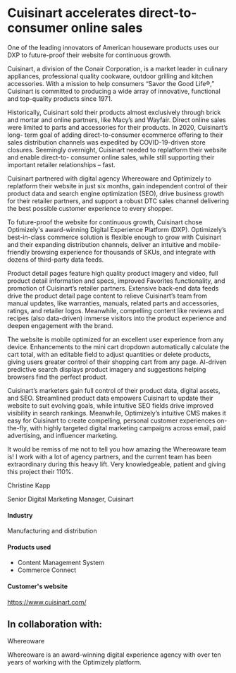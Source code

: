 # Cuisinart accelerates direct-to-consumer online sales

One of the leading innovators of American houseware products uses our DXP to
future-proof their website for continuous growth.

Cuisinart, a division of the Conair Corporation, is a market leader in culinary
appliances, professional quality cookware, outdoor grilling and kitchen
accessories. With a mission to help consumers “Savor the Good Life®,” Cuisinart
is committed to producing a wide array of innovative, functional and top-quality
products since 1971.

Historically, Cuisinart sold their products almost exclusively through brick and
mortar and online partners, like Macy’s and Wayfair. Direct online sales were
limited to parts and accessories for their products. In 2020, Cuisinart’s long-
term goal of adding direct-to-consumer ecommerce offering to their sales
distribution channels was expedited by COVID-19-driven store closures. Seemingly
overnight, Cuisinart needed to replatform their website and enable direct-to-
consumer online sales, while still supporting their important retailer
relationships – fast.

Cuisinart partnered with digital agency Whereoware and Optimizely to replatform
their website in just six months, gain independent control of their product data
and search engine optimization (SEO), drive business growth for their retailer
partners, and support a robust DTC sales channel delivering the best possible
customer experience to every shopper.

To future-proof the website for continuous growth, Cuisinart chose Optimizely's
award-winning Digital Experience Platform (DXP). Optimizely’s best-in-class
commerce solution is flexible enough to grow with Cuisinart and their expanding
distribution channels, deliver an intuitive and mobile-friendly browsing
experience for thousands of SKUs, and integrate with dozens of third-party data
feeds.

Product detail pages feature high quality product imagery and video, full
product detail information and specs, improved Favorites functionality, and
promotion of Cuisinart’s retailer partners. Extensive back-end data feeds drive
the product detail page content to relieve Cuisinart’s team from manual updates,
like warranties, manuals, related parts and accessories, ratings, and retailer
logos. Meanwhile, compelling content like reviews and recipes (also data-driven)
immerse visitors into the product experience and deepen engagement with the
brand.

The website is mobile optimized for an excellent user experience from any
device. Enhancements to the mini cart dropdown automatically calculate the cart
total, with an editable field to adjust quantities or delete products, giving
users greater control of their shopping cart from any page. AI-driven predictive
search displays product imagery and suggestions helping browsers find the
perfect product.

Cuisinart’s marketers gain full control of their product data, digital assets,
and SEO. Streamlined product data empowers Cuisinart to update their website to
suit evolving goals, while intuitive SEO fields drive improved visibility in
search rankings. Meanwhile, Optimizely’s intuitive CMS makes it easy for
Cuisinart to create compelling, personal customer experiences on-the-fly, with
highly targeted digital marketing campaigns across email, paid advertising, and
influencer marketing.

It would be remiss of me not to tell you how amazing the Whereoware team is! I
work with a lot of agency partners, and the current team has been extraordinary
during this heavy lift. Very knowledgeable, patient and giving this project
their 110%.

Christine Kapp

Senior Digital Marketing Manager, Cuisinart

#### Industry

Manufacturing and distribution

#### Products used

- Content Management System
- Commerce Connect

#### Customer's website

https://www.cuisinart.com/

## In collaboration with:

Whereoware

Whereoware is an award-winning digital experience agency with over ten years of
working with the Optimizely platform.

